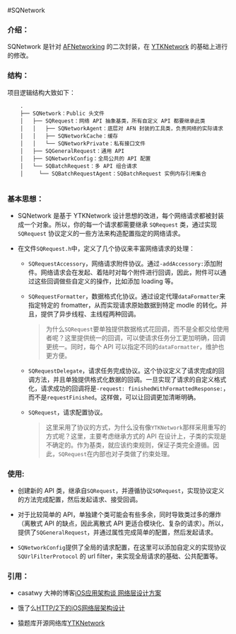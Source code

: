 #SQNetwork

### 介绍：

SQNetwork 是针对 [AFNetworking](https://github.com/AFNetworking/AFNetworking) 的二次封装，在 [YTKNetwork](https://github.com/yuantiku/YTKNetwork) 的基础上进行的修改。


### 结构：

项目逻辑结构大致如下：
```
    .
    ├── SQNetwork：Public 头文件
    │   ├── SQRequest：网络 API 抽象基类，所有自定义 API 都要继承此类
    │   │   ├── SQNetworkAgent：底层对 AFN 封装的工具类，负责网络的实际请求
    │   │   ├── SQNetworkCache：缓存
    │   │   └── SQNetworkPrivate：私有接口文件
    │   ├── SQGeneralRequest：通用 API
    │   ├── SQNetworkConfig：全局公共的 API 配置
    │   └── SQBatchRequest：多 API 组合请求
    │     └── SQBatchRequestAgent：SQBatchRequest 实例内存引用集合
    
```

### 基本思想：

- SQNetwork 是基于 YTKNetwork 设计思想的改进，每个网络请求都被封装成一个对象。所以，你的每一个请求都需要继承 `SQRequest` 类，通过实现 `SQRequest` 协议定义的一些方法来构造配置指定的网络请求。

- 在文件`SQRequest.h`中，定义了几个协议来丰富网络请求的处理：

	* `SQRequestAccessory`，网络请求附件协议。通过`-addAccessory:`添加附件。网络请求会在发起、着陆时对每个附件进行回调，因此，附件可以通过这些回调做些自定义的操作，比如添加 loading 等。
	* `SQRequestFormatter`，数据格式化协议。通过设定代理`dataFormatter`来指定特定的 fromatter，从而实现请求原始数据到特定 modle 的转化。并且，提供了异步线程、主线程两种回调。
	
		> 为什么`SQRequest`要单独提供数据格式花回调，而不是全都交给使用者呢？这里提供统一的回调，可以使请求任务分工更加明确，回调更统一。同时，每个 API 可以指定不同的`dataFormatter`，维护也更方便。
	* `SQRequestDelegate`，请求任务完成协议。这个协议定义了请求完成的回调方法，并且单独提供格式化数据的回调。一旦实现了请求的自定义格式化，请求成功的回调将是`-request: finishedWithFormattedResponse:`，而不是`requestFinished`。这样做，可以让回调更加清晰明确。
	* `SQRequest`，请求配置协议。

		> 这里采用了协议的方式，为什么没有像`YTKNetwork`那样采用重写的方式呢？这里，主要考虑继承方式的 API 在设计上，子类的实现是不确定的。作为基类，就应该约束规则，保证子类完全遵循。因此，`SQRequest`在内部也对子类做了约束处理。

### 使用:

- 创建新的 API 类，继承自`SQRequest`，并遵循协议`SQRequest`，实现协议定义的方法完成配置，然后发起请求、接受回调。

- 对于比较简单的 API，单独建个类可能会有些多余，同时导致类过多的爆炸（离散式 API 的缺点，因此离散式 API 更适合模块化、复杂的请求）。所以，提供了`SQGeneralRequest`，并通过属性完成简单的配置，然后发起请求。

- `SQNetworkConfig`提供了全局的请求配置，在这里可以添加自定义的实现协议`SQUrlFilterProtocol` 的 url filter，来实现全局请求的基础、公共配置等。


### 引用：
- casatwy 大神的博客[iOS应用架构谈 网络层设计方案
](https://casatwy.com/iosying-yong-jia-gou-tan-wang-luo-ceng-she-ji-fang-an.html)

- 饿了么[HTTP/2下的iOS网络层架构设计
](https://www.jianshu.com/p/a9bca62d8dab)

- 猿题库开源网络库[YTKNetwork](https://github.com/yuantiku/YTKNetwork)



